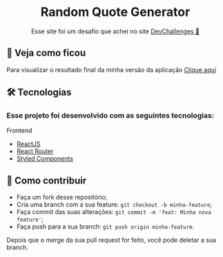 <h1 align="center">
  <strong> Random Quote Generator</strong>
</h1>
<p align="center">Esse site foi um desafio que achei no site <a href="https://devchallenges.io/challenges">DevChallenges 🧡</a></p>

## 🔎 Veja como ficou

Para visualizar o resultado final da minha versão da aplicação [Clique aqui](https://nifty-cori-9399c3.netlify.app)

## 🛠 Tecnologias

### Esse projeto foi desenvolvido com as seguintes tecnologias:

Frontend

- [ReactJS](https://reactjs.org/)
- [React Router](https://github.com/ReactTraining/react-router)
- [Styled Components](https://styled-components.com)

## 🤔 Como contribuir

- Faça um fork desse repositório;
- Cria uma branch com a sua feature: `git checkout -b minha-feature`;
- Faça commit das suas alterações: `git commit -m 'feat: Minha nova feature'`;
- Faça push para a sua branch: `git push origin minha-feature`.

Depois que o merge da sua pull request for feito, você pode deletar a sua branch.
